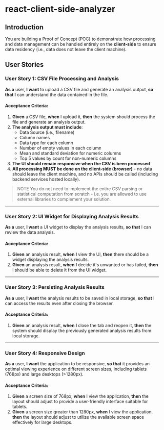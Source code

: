 <!-- @format -->

# react-client-side-analyzer

## Introduction

You are building a Proof of Concept (POC) to demonstrate how processing and data management can be handled entirely on the **client-side** to ensure data residency (i.e., data does not leave the client machine).

## User Stories

### User Story 1: CSV File Processing and Analysis

**As a** user, **I want** to upload a CSV file and generate an analysis output, **so that** I can understand the data contained in the file.

#### Acceptance Criteria:

1. **Given** a CSV file, **when** I upload it, **then** the system should process the file and generate an analysis output.
2. **The analysis output must include**:
   - Data Source (i.e., filename)
   - Column names
   - Data type for each column
   - Number of empty values in each column
   - Mean and standard deviation for numeric columns
   - Top 5 values by count for non-numeric columns
3. **The UI should remain responsive when the CSV is been processed**
4. **All processing MUST be done on the client-side (browser)** - no data should leave the client machine, and no APIs should be called (including backend services hosted locally).

> NOTE You do not need to implement the entire CSV parsing or statistical computation from scratch - i.e. you are allowed to use external libraries
> to complement your solution.

---

### User Story 2: UI Widget for Displaying Analysis Results

**As a** user, **I want** a UI widget to display the analysis results, **so that** I can review the data analysis.

#### Acceptance Criteria:

1. **Given** an analysis result, **when** I view the UI, **then** there should be a widget displaying the analysis results.
2. **Given** an analysis result, **when** I decide it's unwanted or has failed, **then** I should be able to delete it from the UI widget.

---

### User Story 3: Persisting Analysis Results

**As a** user, **I want** the analysis results to be saved in local storage, **so that** I can access the results even after closing the browser.

#### Acceptance Criteria:

1. **Given** an analysis result, **when** I close the tab and reopen it, **then** the system should display the previously generated analysis results from local storage.

---

### User Story 4: Responsive Design

**As a** user, **I want** the application to be responsive, **so that** it provides an optimal viewing experience on different screen sizes, including tablets (768px) and large desktops (>1280px).

#### Acceptance Criteria:

1. **Given** a screen size of 768px, **when** I view the application, **then** the layout should adjust to provide a user-friendly interface suitable for tablets.
2. **Given** a screen size greater than 1280px, **when** I view the application, **then** the layout should adjust to utilize the available screen space effectively for large desktops.
